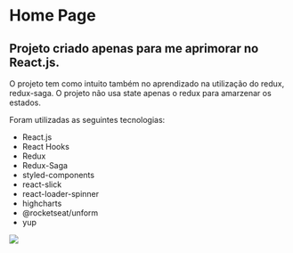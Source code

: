 # Home Page

## Projeto criado apenas para me aprimorar no React.js.
 
O projeto tem como intuito também no aprendizado na utilização do redux, redux-saga. 
O projeto não usa state apenas o redux para amarzenar os estados.

Foram utilizadas as seguintes tecnologias:
 - React.js
 - React Hooks
 - Redux
 - Redux-Saga
 - styled-components
 - react-slick
 - react-loader-spinner
 - highcharts
 - @rocketseat/unform
 - yup

![](https://github.com/EvertonMirand/homepage/blob/master/home-page.gif)

